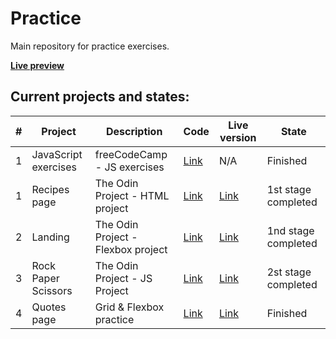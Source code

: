 # Practice

Main repository for practice exercises.

**[Live preview](https://herlnd.github.io/practice/)** 

## Current projects and states:

| **#** | **Project**          | **Description**                    | **Code**                                                                       | **Live version**                                                              | **State**           |
|-------|----------------------|------------------------------------|--------------------------------------------------------------------------------|-------------------------------------------------------------------------------|---------------------|
| 1     | JavaScript exercises | freeCodeCamp - JS exercises        | [Link](https://github.com/herlnd/practice/tree/main/fcc-projects/js-exercises) | N/A                                                                           | Finished            |
| 1     | Recipes page         | The Odin Project - HTML project    | [Link](https://github.com/herlnd/practice/tree/main/odin-projects/recipes)     | [Link](https://herlnd.github.io/practice/odin-projects/recipes/index.html)    | 1st stage completed |
| 2     | Landing              | The Odin Project - Flexbox project | [Link](https://github.com/herlnd/practice/tree/main/odin-projects/landing)     | [Link](https://herlnd.github.io/practice/odin-projects/landing/index.html)    | 1nd stage completed |
| 3     | Rock Paper Scissors  | The Odin Project - JS Project      | [Link](https://github.com/herlnd/practice/tree/main/odin-projects/rps)         | [Link](https://herlnd.github.io/practice/odin-projects/rps/index.html)        | 2st stage completed |
| 4     | Quotes page          | Grid & Flexbox practice            | [Link](https://github.com/herlnd/practice/tree/main/other-projects/grid-test)  | [Link](https://herlnd.github.io/practice/other-projects/grid-test/index.html) | Finished                 |

